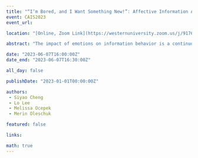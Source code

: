 ```yaml
---
title: "“I’m Bored, and I Want Something New!”: Affective Information Acquisition in Everyday Culinary Practices"
event: CAIS2023
event_url: 

location: "[Online, Zoom Link](https://westernuniversity.zoom.us/j/91763770204)"

abstract: "The impact of emotions on information behavior is a continuous discussion in information science. Emotions have been “an overriding influence” in daily life and are deemed significant in educational research regarding their potential to prompt achievement and learning (Demasio, 2004; Pekrun, 2006, 2014). Emotions are continuously expressed and critical for maintaining social connectivity (Dahlquist, 2022), serving as motivators for accessing or avoiding certain information (Savolainen, 2014). However, exploring and gauging different emotions is usually challenging due to their complex relationship with cognitive behavior, especially when placed in an information landscape. Such difficulty has been noted in prior research where scholars acknowledged an intellectual gap in information science concerning the need for more discussion on affective information seeking (Lopatovska & Arapakis, 2011; Savolainen, 2015a). This relative lack of conversation on emotions in our community is also well reflected by Fisher and Landry (2007), saying, “Affect as a lens for understanding information behavior has always lurked predominantly in the field’s theoretical shadows” (p. 211). Based on this issue, we investigate the role of emotions in everyday life by focusing on a routine episode to see how affect per se may facilitate or hamper information acquisition."

date: "2023-06-07T16:00:00Z"
date_end: "2023-06-07T16:30:00Z"

all_day: false

publishDate: "2023-01-01T00:00:00Z"

authors:
 - Siyao Cheng
 - Lo Lee
 - Melissa Ocepek
 - Merin Oleschuk

featured: false

links:

math: true
---
```


